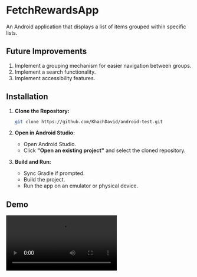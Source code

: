 # FetchRewardsApp

An Android application that displays a list of items grouped within specific lists.

## Future Improvements

1. Implement a grouping mechanism for easier navigation between groups.
2. Implement a search functionality.
3. Implement accessibility features.

## Installation


1. **Clone the Repository:**
   ```bash
   git clone https://github.com/KhachDavid/android-test.git
   ```
2. **Open in Android Studio:**
   - Open Android Studio.
   - Click **"Open an existing project"** and select the cloned repository.

3. **Build and Run:**
   - Sync Gradle if prompted.
   - Build the project.
   - Run the app on an emulator or physical device.

## Demo

<video src="https://github.com/user-attachments/assets/f40e6752-45b5-4dbd-9799-580ee365e1eb">
</video>
